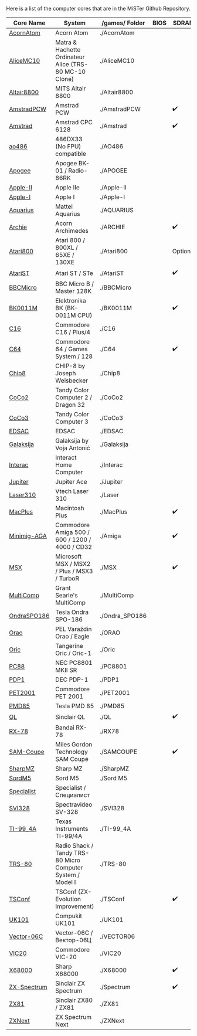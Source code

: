 Here is a list of the computer cores that are in the MiSTer Github Repository.

| Core Name                                                            | System                                                     | /games/ Folder  | BIOS | SDRAM    |
| -------------------------------------------------------------------- | ---------------------------------------------------------- | --------------- | ---- | -------- |
| [AcornAtom](https://github.com/MiSTer-devel/AcornAtom_MiSTer)     | Acorn Atom                                                 | ./AcornAtom     |      |          |
| [AliceMC10](https://github.com/MiSTer-devel/AliceMC10_MiSTer)     | Matra & Hachette Ordinateur Alice (TRS-80 MC-10 Clone)     | ./AliceMC10     |      |          |
| [Altair8800](https://github.com/MiSTer-devel/Altair8800_Mister)   | MITS Altair 8800                                           | ./Altair8800    |      |          |
| [AmstradPCW](https://github.com/MiSTer-devel/Amstrad-PCW_MiSTer)  | Amstrad PCW                                                | ./AmstradPCW    |      | ✔️       |
| [Amstrad](https://github.com/MiSTer-devel/Amstrad_MiSTer)         | Amstrad CPC 6128                                           | ./Amstrad       |      | ✔️       |
| [ao486](https://github.com/MiSTer-devel/ao486_MiSTer)             | 486DX33 (No FPU) compatible                                | ./AO486         |      |          |
| [Apogee](https://github.com/MiSTer-devel/Apogee_MiSTer)           | Apogee BK-01 / Radio-86RK                                  | ./APOGEE        |      |          |
| [Apple-II](https://github.com/MiSTer-devel/Apple-II_MiSTer)       | Apple IIe                                                  | ./Apple-II      |      |          |
| [Apple-I](https://github.com/MiSTer-devel/Apple-I_MiSTer)         | Apple I                                                    | ./Apple-I       |      |          |
| [Aquarius](https://github.com/MiSTer-devel/Aquarius_MISTer)       | Mattel Aquarius                                            | ./AQUARIUS      |      |          |
| [Archie](https://github.com/MiSTer-devel/Archie_MiSTer)           | Acorn Archimedes                                           | ./ARCHIE        |      | ✔️       |
| [Atari800](https://github.com/MiSTer-devel/Atari800_MiSTer)       | Atari 800 / 800XL / 65XE / 130XE                           | ./Atari800      |      | Optional |
| [AtariST](https://github.com/MiSTer-devel/AtariST_MiSTer)         | Atari ST / STe                                             | ./AtariST       |      | ✔️       |
| [BBCMicro](https://github.com/MiSTer-devel/BBCMicro_MiSTer)       | BBC Micro B / Master 128K                                  | ./BBCMicro      |      |          |
| [BK0011M](https://github.com/MiSTer-devel/BK0011M_MiSTer)         | Elektronika BK (BK-0011M CPU)                              | ./BK0011M       |      | ✔️       |
| [C16](https://github.com/MiSTer-devel/C16_MiSTer)                 | Commodore C16 / Plus/4                                     | ./C16           |      |          |
| [C64](https://github.com/MiSTer-devel/C64_MiSTer)                 | Commodore 64 / Games System / 128                          | ./C64           |      | ✔️       |
| [Chip8](https://github.com/MiSTer-devel/Chip8_MiSTer)             | CHIP-8 by Joseph Weisbecker                                | ./Chip8         |      |          |
| [CoCo2](https://github.com/MiSTer-devel/CoCo2_MiSTer)             | Tandy Color Computer 2 / Dragon 32                         | ./CoCo2         |      |          |
| [CoCo3](https://github.com/MiSTer-devel/CoCo3_MiSTer)             | Tandy Color Computer 3                                     | ./CoCo3         |      |          |
| [EDSAC](https://github.com/MiSTer-devel/EDSAC_MiSTer)             | EDSAC                                                      | ./EDSAC         |      |          |
| [Galaksija](https://github.com/MiSTer-devel/Galaksija_MiSTer)     | Galaksija by Voja Antonić                                  | ./Galaksija     |      |          |
| [Interac](https://github.com/MiSTer-devel/Interact_MiSTer)        | Interact Home Computer                                     | ./Interac       |      |          |
| [Jupiter](https://github.com/MiSTer-devel/Jupiter_MiSTer)         | Jupiter Ace                                                | ./Jupiter       |      |          |
| [Laser310](https://github.com/MiSTer-devel/Laser310_MiSTer)       | Vtech Laser 310                                            | ./Laser         |      |          |
| [MacPlus](https://github.com/MiSTer-devel/MacPlus_MiSTer)         | Macintosh Plus                                             | ./MacPlus       |      | ✔️       |
| [Minimig-AGA](https://github.com/MiSTer-devel/Minimig-AGA_MiSTer) | Commodore Amiga 500 / 600 / 1200 / 4000 / CD32             | ./Amiga         |      | ✔️       |
| [MSX](https://github.com/MiSTer-devel/MSX_MiSTer)                 | Microsoft MSX / MSX2 / Plus / MSX3 / TurboR                | ./MSX           |      | ✔️       |
| [MultiComp](https://github.com/MiSTer-devel/MultiComp_MiSTer)     | Grant Searle's MultiComp                                   | ./MultiComp     |      |          |
| [OndraSPO186](https://github.com/MiSTer-devel/OndraSPO186_MiSTer) | Tesla Ondra SPO-186                                        | ./Ondra_SPO186 |      |          |
| [Orao](https://github.com/MiSTer-devel/Orao_MiSTer)               | PEL Varaždin Orao / Eagle                                  | ./ORAO          |      |          |
| [Oric](https://github.com/MiSTer-devel/Oric_MiSTer)               | Tangerine Oric / Oric-1                                    | ./Oric          |      |          |
| [PC88](https://github.com/MiSTer-devel/PC88_MiSTer)               | NEC PC8801 MKII SR                                         | ./PC8801        |      |          |
| [PDP1](https://github.com/MiSTer-devel/PDP1_MiSTer)               | DEC PDP-1                                                  | ./PDP1          |      |          |
| [PET2001](https://github.com/MiSTer-devel/PET2001_MiSTer)         | Commodore PET 2001                                         | ./PET2001       |      |          |
| [PMD85](https://github.com/MiSTer-devel/PMD85_MiSTer)             | Tesla PMD 85                                               | ./PMD85         |      |          |
| [QL](https://github.com/MiSTer-devel/QL_MiSTer)                   | Sinclair QL                                                | ./QL            |      | ✔️       |
| [RX-78](https://github.com/MiSTer-devel/RX-78_MiSTer)             | Bandai RX-78                                               | ./RX78          |      |          |
| [SAM-Coupe](https://github.com/MiSTer-devel/SAM-Coupe_MiSTer)     | Miles Gordon Technology SAM Coupé                          | ./SAMCOUPE      |      | ✔️       |
| [SharpMZ](https://github.com/MiSTer-devel/SharpMZ_MiSTer)         | Sharp MZ                                                   | ./SharpMZ       |      |          |
| [SordM5](https://github.com/MiSTer-devel/SordM5_MiSTer)           | Sord M5                                                    | ./Sord M5       |      |          |
| [Specialist](https://github.com/MiSTer-devel/Specialist_MiSTer)   | Specialist / Специалист                                    |                 |      |          |
| [SVI328](https://github.com/MiSTer-devel/SVI328_MiSTer)           | Spectravideo SV-328                                        | ./SVI328        |      |          |
| [TI-99_4A](https://github.com/MiSTer-devel/TI-99_4A_MiSTer)     | Texas Instruments TI-99/4A                                 | ./TI-99_4A     |      |          |
| [TRS-80](https://github.com/MiSTer-devel/TRS-80_MiSTer)           | Radio Shack / Tandy TRS-80 Micro Computer System / Model I | ./TRS-80        |      |          |
| [TSConf](https://github.com/MiSTer-devel/TSConf_MiSTer)           | TSConf (ZX-Evolution Improvement)                          | ./TSConf        |      | ✔️       |
| [UK101](https://github.com/MiSTer-devel/UK101_MiSTer)             | Compukit UK101                                             | ./UK101         |      |          |
| [Vector-06C](https://github.com/MiSTer-devel/Vector-06C_MiSTer)   | Vector-06C / Вектор-06Ц                                    | ./VECTOR06      |      |          |
| [VIC20](https://github.com/MiSTer-devel/VIC20_MiSTer)             | Commodore VIC-20                                           | ./VIC20         |      |          |
| [X68000](https://github.com/MiSTer-devel/X68000_MiSTer)           | Sharp X68000                                               | ./X68000        |      | ✔️       |
| [ZX-Spectrum](https://github.com/MiSTer-devel/ZX-Spectrum_MISTer) | Sinclair ZX Spectrum                                       | ./Spectrum      |      | ✔️       |
| [ZX81](https://github.com/MiSTer-devel/ZX81_MiSTer)               | Sinclair ZX80 / ZX81                                       | ./ZX81          |      |          |
| [ZXNext](https://github.com/MiSTer-devel/ZXNext_MISTer)           | ZX Spectrum Next                                           | ./ZXNext        |      |          |